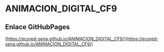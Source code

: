 # **ANIMACION_DIGITAL_CF9**

## **Enlace GitHubPages**

[https://ecored-sena.github.io/ANIMACION_DIGITAL_CF9/](https://ecored-sena.github.io/ANIMACION_DIGITAL_CF9/)
